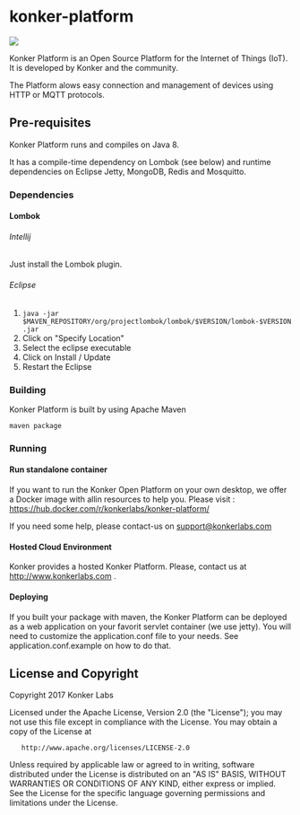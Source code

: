 # konker-platform

[![][license img]][license]

Konker Platform is an Open Source Platform for the Internet of Things (IoT). It is developed by Konker and the community.

The Platform alows easy connection and management of devices using HTTP or MQTT protocols.

## Pre-requisites
Konker Platform runs and compiles on Java 8.

It has a compile-time dependency on Lombok (see below) and runtime dependencies on Eclipse Jetty, MongoDB, Redis and Mosquitto.

### Dependencies
#### Lombok

###### Intellij
Just install the Lombok plugin.

###### Eclipse
1. ```java -jar $MAVEN_REPOSITORY/org/projectlombok/lombok/$VERSION/lombok-$VERSION.jar```
2. Click on "Specify Location"
3. Select the eclipse executable
4. Click on Install / Update
5. Restart the Eclipse

### Building
Konker Platform is built by using Apache Maven

```maven package```

### Running
#### Run standalone container ####
If you want to run the Konker Open Platform on your own desktop, we offer a Docker image with allin resources to help you.
Please visit : https://hub.docker.com/r/konkerlabs/konker-platform/

If you need some help, please contact-us on support@konkerlabs.com

#### Hosted Cloud Environment ####
Konker provides a hosted Konker Platform. Please, contact us at http://www.konkerlabs.com .

#### Deploying ####
If you built your package with maven, the Konker Platform can be deployed as a web application on your favorit servlet container (we use jetty). You will need to customize the application.conf file to your needs. See application.conf.example on how to do that.

## License and Copyright
   Copyright 2017 Konker Labs

   Licensed under the Apache License, Version 2.0 (the "License");
   you may not use this file except in compliance with the License.
   You may obtain a copy of the License at

       http://www.apache.org/licenses/LICENSE-2.0

   Unless required by applicable law or agreed to in writing, software
   distributed under the License is distributed on an "AS IS" BASIS,
   WITHOUT WARRANTIES OR CONDITIONS OF ANY KIND, either express or implied.
   See the License for the specific language governing permissions and
   limitations under the License.

[license]:LICENSE
[license img]:https://img.shields.io/badge/License-Apache%202-blue.svg
